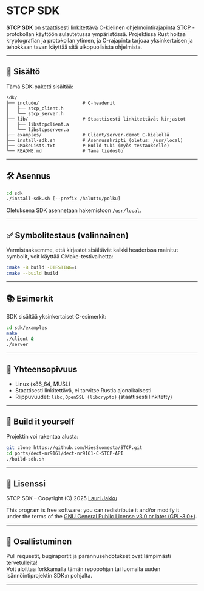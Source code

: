 # STCP SDK

**STCP SDK** on staattisesti linkitettävä C-kielinen ohjelmointirajapinta [STCP](https://github.com/MiesSuomesta/STCP) -protokollan käyttöön sulautetussa ympäristössä. Projektissa Rust hoitaa kryptografian ja protokollan ytimen, ja C-rajapinta tarjoaa yksinkertaisen ja tehokkaan tavan käyttää sitä ulkopuolisista ohjelmista.

---

## 🔧 Sisältö

Tämä SDK-paketti sisältää:

```
sdk/
├── include/                # C-headerit
│   ├── stcp_client.h
│   └── stcp_server.h
├── lib/                    # Staattisesti linkitettävät kirjastot
│   ├── libstcpclient.a
│   └── libstcpserver.a
├── examples/               # Client/server-demot C-kielellä
├── install-sdk.sh          # Asennusskripti (oletus: /usr/local)
├── CMakeLists.txt          # Build-tuki (myös testaukselle)
└── README.md               # Tämä tiedosto
```

---

## 🛠️ Asennus

```bash
cd sdk
./install-sdk.sh [--prefix /haluttu/polku]
```

Oletuksena SDK asennetaan hakemistoon `/usr/local`.

---

## ✅ Symbolitestaus (valinnainen)

Varmistaaksemme, että kirjastot sisältävät kaikki headerissa mainitut symbolit, voit käyttää CMake-testivaihetta:

```bash
cmake -B build -DTESTING=1
cmake --build build
```

---

## 📚 Esimerkit

SDK sisältää yksinkertaiset C-esimerkit:

```bash
cd sdk/examples
make
./client &
./server
```

---

## 💬 Yhteensopivuus

- Linux (x86_64, MUSL)
- Staattisesti linkitettävä, ei tarvitse Rustia ajonaikaisesti
- Riippuvuudet: `libc`, `OpenSSL (libcrypto)` (staattisesti linkitetty)

---

## 🧪 Build it yourself

Projektin voi rakentaa alusta:

```bash
git clone https://github.com/MiesSuomesta/STCP.git
cd ports/dect-nr9161/dect-nr9161-C-STCP-API
./build-sdk.sh
```

---

## 📜 Lisenssi

STCP SDK – Copyright (C) 2025 [Lauri Jakku](mailto:lja@lja.fi)

This program is free software: you can redistribute it and/or modify it  
under the terms of the [GNU General Public License v3.0 or later (GPL-3.0+)](https://www.gnu.org/licenses/gpl-3.0).

---

## 🤝 Osallistuminen

Pull requestit, bugiraportit ja parannusehdotukset ovat lämpimästi tervetulleita!  
Voit aloittaa forkkamalla tämän repopohjan tai luomalla uuden isännöintiprojektin SDK:n pohjalta.

---
